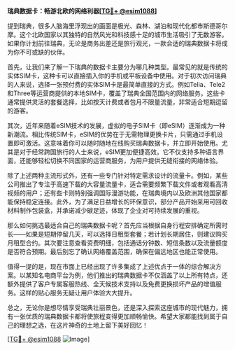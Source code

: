 **瑞典数据卡：畅游北欧的网络利器[[TG💪+ @esim1088](https://t.me/s/esim1088)]**

提到瑞典，很多人脑海里浮现出的画面是极光、森林、湖泊和现代化都市斯德哥尔摩。这个北欧国家以其独特的自然风光和科技感十足的城市生活吸引了无数游客。如果你计划前往瑞典，无论是商务出差还是旅行观光，一款合适的瑞典数据卡将成为你不可或缺的伙伴。

首先，让我们来了解一下瑞典的数据卡主要分为哪几种类型。最常见的就是传统的实体SIM卡，这种卡可以直接插入你的手机或平板设备中使用。对于初次访问瑞典的人来说，选择一张预付费的实体SIM卡是最简单直接的方式。例如Telia、Tele2和Three等运营商提供的本地SIM卡，覆盖了瑞典全国范围内的网络服务。这些卡通常提供灵活的套餐选择，比如按天计费或者包月不限量流量，非常适合短期逗留的游客。

其次，近年来随着eSIM技术的发展，虚拟的电子SIM卡（即eSIM）逐渐成为一种新潮流。相比传统SIM卡，eSIM的优势在于无需物理更换卡片，只需通过手机设置即可激活。这意味着你可以随时随地在线购买瑞典数据卡，并立即开始使用。尤其是对于经常跨国旅行的人士来说，eSIM更加便捷高效。它不仅支持多种语言界面，还能够轻松切换不同国家的运营商服务，为用户提供无缝衔接的网络体验。

除了上述两种主流形式外，还有一些专门针对特定需求设计的流量卡。例如，某些公司推出了专注于高速下载的大容量流量卡，适合需要频繁下载文件或者观看高清视频的用户；还有些卡则特别强调国际漫游功能，在瑞典境内以及欧洲其他国家都能保持稳定连接。此外，为了满足日益增长的环保意识，部分产品开始采用可回收材料制作包装盒，并承诺减少碳足迹，体现了企业对可持续发展的重视。

那么如何挑选最适合自己的瑞典数据卡呢？首先应当根据自身行程安排确定所需时长——如果是短期停留几天，可以选择日租型套餐；若计划长期居住，则建议购买月租型合约。其次要注意查看资费明细，包括通话分钟数、短信条数以及流量额度是否符合预期。最后别忘了确认网络覆盖范围，确保在偏远地区也能正常使用。

值得一提的是，现在市面上已经出现了许多集成了上述优点于一体的综合解决方案。以某知名电商平台为例，他们推出的瑞典数据卡不仅涵盖了以上所有特点，还额外提供了客户专属客服热线、全天候技术支持以及免费更换损坏产品的增值服务。这样的贴心服务无疑让用户体验大大提升。

总之，无论你是想尽情享受瑞典壮丽景色，还是深入探索这座城市的现代魅力，拥有一张优质的瑞典数据卡都将使旅程变得更加顺畅愉快。希望大家都能找到属于自己的理想之选，在这片神奇的土地上留下美好回忆！

[[TG💪+ @esim1088](https://t.me/s/esim1088) ![Image](https://i.postimg.cc/4NQfJmqS/Snipaste-2025-05-13-00-14-12.png)]